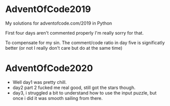 # AdventOfCode2019
My solutions for adventofcode.com/2019 in Python 

First four days aren't commented properly I'm really sorry for that.

To compensate for my sin. The comment/code ratio in day five is significatly better (or not I really  don't care but do at the same time)

# AdventOfCode2020

* Well day1 was pretty chill.
* day2 part 2 fucked me real good, still got the stars though.
* day3, i struggled a bit to understand how to use the input puzzle, but once i did it was smooth sailing from there.